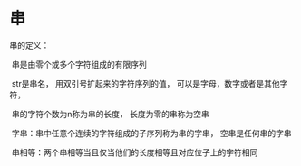 # 串

串的定义：

​	串是由零个或多个字符组成的有限序列

​	str是串名， 用双引号扩起来的字符序列的值， 可以是字母，数字或者是其他字符，

​	串的字符个数为n称为串的长度， 长度为零的串称为空串



​	字串：串中任意个连续的字符组成的子序列称为串的字串， 空串是任何串的字串

​	串相等：两个串相等当且仅当他们的长度相等且对应位子上的字符相同

